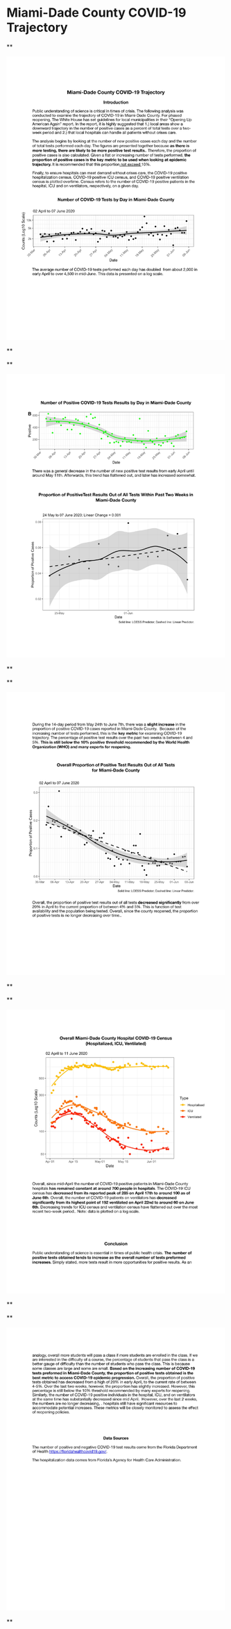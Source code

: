 # Miami-Dade County COVID-19 Trajectory

**<p style="text-align: center;">
![Covid1.jpg](images/Covid1.jpg)
</p>**

**<p style="text-align: center;">
![Covid2.jpg](images/Covid2.jpg)
</p>**

**<p style="text-align: center;">
![Covid3.jpg](images/Covid3.jpg)
</p>**

**<p style="text-align: center;">
![Covid4.jpg](images/Covid4.jpg)
</p>**

**<p style="text-align: center;">
![Covid5.jpg](images/Covid5.jpg)
</p>**